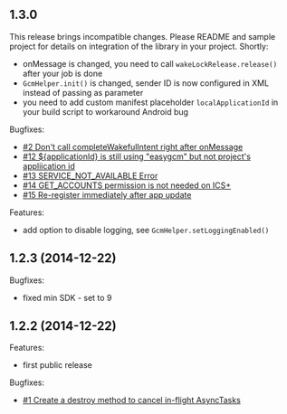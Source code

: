 ## 1.3.0

This release brings incompatible changes. Please README and sample project for details on integration of the library in your project. Shortly:

  - onMessage is changed, you need to call `wakeLockRelease.release()` after your job is done
  - `GcmHelper.init()` is changed, sender ID is now configured in XML instead of passing as parameter
  - you need to add custom manifest placeholder `localApplicationId` in your build script to workaround Android bug

Bugfixes:

  - [#2 Don't call completeWakefulIntent right after onMessage](https://github.com/inloop/easygcm/issues/2)
  - [#12 ${applicationId} is still using "easygcm" but not project's appliication id](https://github.com/inloop/easygcm/issues/12)
  - [#13 SERVICE_NOT_AVAILABLE Error](https://github.com/inloop/easygcm/issues/13)
  - [#14 GET_ACCOUNTS permission is not needed on ICS+](https://github.com/inloop/easygcm/issues/14)
  - [#15 Re-register immediately after app update](https://github.com/inloop/easygcm/issues/15)

Features:

  - add option to disable logging, see `GcmHelper.setLoggingEnabled()`

## 1.2.3 (2014-12-22)

Bugfixes:

  - fixed min SDK - set to 9

## 1.2.2 (2014-12-22)

Features:

  - first public release

Bugfixes:

  - [#1 Create a destroy method to cancel in-flight AsyncTasks](https://github.com/inloop/easygcm/issues/1)
